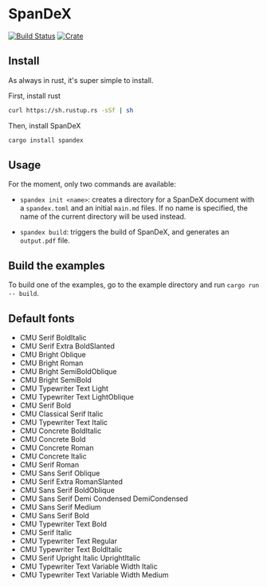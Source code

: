 # SpanDeX

[![Build Status](https://travis-ci.org/rust-spandex/spandex.svg?branch=master)](https://travis-ci.org/rust-spandex/spandex)
[![Crate](https://img.shields.io/crates/v/spandex.svg)](https://crates.io/crates/spandex)


## Install

As always in rust, it's super simple to install.

First, install rust

``` sh
curl https://sh.rustup.rs -sSf | sh
```

Then, install SpanDeX

``` sh
cargo install spandex
```

## Usage

For the moment, only two commands are available:
  - `spandex init <name>`: creates a directory for a SpanDeX document with a
    `spandex.toml` and an initial `main.md` files. If no name is specified, the
    name of the current directory will be used instead.

  - `spandex build`: triggers the build of SpanDeX, and generates an
    `output.pdf` file.

## Build the examples

To build one of the examples, go to the example directory and run `cargo run -- build`.

## Default fonts
  - CMU Serif BoldItalic
  - CMU Serif Extra BoldSlanted
  - CMU Bright Oblique
  - CMU Bright Roman
  - CMU Bright SemiBoldOblique
  - CMU Bright SemiBold
  - CMU Typewriter Text Light
  - CMU Typewriter Text LightOblique
  - CMU Serif Bold
  - CMU Classical Serif Italic
  - CMU Typewriter Text Italic
  - CMU Concrete BoldItalic
  - CMU Concrete Bold
  - CMU Concrete Roman
  - CMU Concrete Italic
  - CMU Serif Roman
  - CMU Sans Serif Oblique
  - CMU Serif Extra RomanSlanted
  - CMU Sans Serif BoldOblique
  - CMU Sans Serif Demi Condensed DemiCondensed
  - CMU Sans Serif Medium
  - CMU Sans Serif Bold
  - CMU Typewriter Text Bold
  - CMU Serif Italic
  - CMU Typewriter Text Regular
  - CMU Typewriter Text BoldItalic
  - CMU Serif Upright Italic UprightItalic
  - CMU Typewriter Text Variable Width Italic
  - CMU Typewriter Text Variable Width Medium
